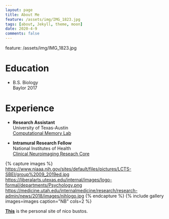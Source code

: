 ```yaml
---
layout: page
title: About Me
feature: /assets/img/IMG_1823.jpg
tags: [about, Jekyll, theme, moon]
date: 2020-4-9
comments: false
---
```

    

feature: /assets/img/IMG_1823.jpg



# Education

* B.S. Biology <br/>
         Baylor 2017
         
# Experience

* **Research Assistant** <br/>
         University of Texas-Austin <br/>
         [Computational Memory Lab](https://www.lewpealab.org/)
    
* **Intramural Research Fellow** <br/>
        National Institutes of Health <br/>
        [Clinical Neuroimaging Reseach Core](https://www.niaaa.nih.gov/clinical-neuroimaging-research-core)



{% capture images %}
    https://www.niaaa.nih.gov/sites/default/files/pictures/LCTS-SBEI/group%2009_2019ed.jpg 
    https://liberalarts.utexas.edu/internal/images/logo-formal/departments/Psychology.png
    https://medicine.utah.edu/internalmedicine/research/research-admin/news/2018/images/nihlogo.jpg
    {% endcapture %}
{% include gallery images=images caption="NB" cols=2 %}



<a href="https://nbustos.github.io/nbustos"><b>This</b></a> is the personal site of nico bustos.
